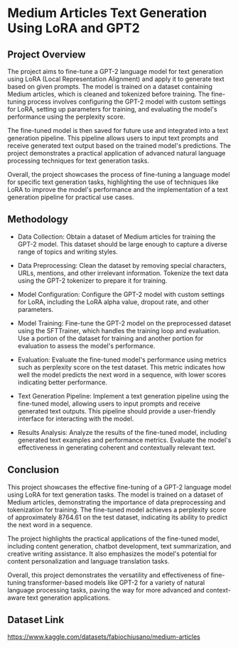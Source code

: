 
# Medium Articles Text Generation Using LoRA and GPT2




## Project Overview

The project aims to fine-tune a GPT-2 language model for text generation using LoRA (Local Representation Alignment) and apply it to generate text based on given prompts. The model is trained on a dataset containing Medium articles, which is cleaned and tokenized before training. The fine-tuning process involves configuring the GPT-2 model with custom settings for LoRA, setting up parameters for training, and evaluating the model's performance using the perplexity score.

The fine-tuned model is then saved for future use and integrated into a text generation pipeline. This pipeline allows users to input text prompts and receive generated text output based on the trained model's predictions. The project demonstrates a practical application of advanced natural language processing techniques for text generation tasks.

Overall, the project showcases the process of fine-tuning a language model for specific text generation tasks, highlighting the use of techniques like LoRA to improve the model's performance and the implementation of a text generation pipeline for practical use cases.
## Methodology 

- Data Collection: Obtain a dataset of Medium articles for training the GPT-2 model. This dataset should be large enough to capture a diverse range of topics and writing styles.

- Data Preprocessing: Clean the dataset by removing special characters, URLs, mentions, and other irrelevant information. Tokenize the text data using the GPT-2 tokenizer to prepare it for training.

- Model Configuration: Configure the GPT-2 model with custom settings for LoRA, including the LoRA alpha value, dropout rate, and other parameters.

- Model Training: Fine-tune the GPT-2 model on the preprocessed dataset using the SFTTrainer, which handles the training loop and evaluation. Use a portion of the dataset for training and another portion for evaluation to assess the model's performance.

- Evaluation: Evaluate the fine-tuned model's performance using metrics such as perplexity score on the test dataset. This metric indicates how well the model predicts the next word in a sequence, with lower scores indicating better performance.

- Text Generation Pipeline: Implement a text generation pipeline using the fine-tuned model, allowing users to input prompts and receive generated text outputs. This pipeline should provide a user-friendly interface for interacting with the model.

- Results Analysis: Analyze the results of the fine-tuned model, including generated text examples and performance metrics. Evaluate the model's effectiveness in generating coherent and contextually relevant text.
## Conclusion 

This project showcases the effective fine-tuning of a GPT-2 language model using LoRA for text generation tasks. The model is trained on a dataset of Medium articles, demonstrating the importance of data preprocessing and tokenization for training. The fine-tuned model achieves a perplexity score of approximately 8764.61 on the test dataset, indicating its ability to predict the next word in a sequence.

The project highlights the practical applications of the fine-tuned model, including content generation, chatbot development, text summarization, and creative writing assistance. It also emphasizes the model's potential for content personalization and language translation tasks.

Overall, this project demonstrates the versatility and effectiveness of fine-tuning transformer-based models like GPT-2 for a variety of natural language processing tasks, paving the way for more advanced and context-aware text generation applications.
## Dataset Link

https://www.kaggle.com/datasets/fabiochiusano/medium-articles
